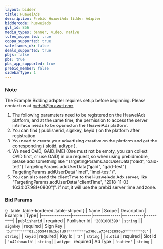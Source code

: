 ```yaml
---
layout: bidder
title: HuaweiAds
description: Prebid HuaweiAds Bidder Adapter
biddercode: huaweiads
gvl_id: 856
media_types: banner, video, native
tcfeu_supported: true
coppa_supported: true
safeframes_ok: false
deals_supported: true
pbjs: false
pbs: true
pbs_app_supported: true
prebid_member: false
sidebarType: 1
---
```


### Note

The Example Bidding adapter requires setup before beginning. Please contact us at <prebid@huawei.com>.

1. The following parameters need to be registered on the HuaweiAds platform, and at the same time, the permission to access the server interface needs to be opened on the HuaweiAds platform.
2. You can find ( publisherid, signkey, keyid ) on the platform after registration.
3. You need to create your advertising creative on the platform and get the corresponding ( slotid, adtype ).
4. We need OAID, GAID, IMEI (One must not be empty, you can collect OAID first, or use GAID) in our request, so when using prebidmobile, please add something like "TargetingParams.addUserData("oaid", "oaid-test") TargetingParams.addUserData("gaid", "gaid-test") TargetingParams.addUserData("imei", "imei-test")".
5. You can also send the clientTime to the HuaweiAds Adx server, like "TargetingParams.addUserData("clientTime", "2018-11-02 16:34:07.981+0800")". if not, it will use the prebid server time and zone.

### Bid Params

{: .table .table-bordered .table-striped }
| Name          | Scope    | Description  | Example   | Type     |
|---------------|----------|--------------|-----------|----------|
| `publisherid` | required | Publisher Id | `'2001000399'` | `string` |
| `signkey` | required | Sign Key | `'5d********82c38594f8b2bdfd9f********a398dca734932898e3********8d'` | `string` |
| `keyid` | required | Key Id | `'2'` | `string` |
| `slotid` | required | Slot Id | `'u42ohmaufh'` | `string` |
| `adtype` | required | Ad Type | `'native'` | `string` |
